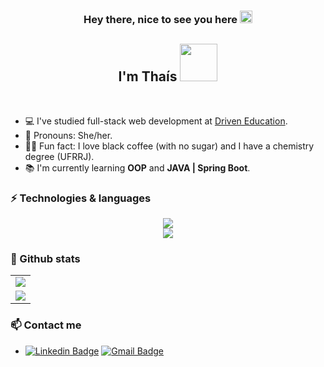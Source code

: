 <h3 align="center">Hey there, nice to see you here <img src="https://github.com/TheDudeThatCode/TheDudeThatCode/blob/master/Assets/Hi.gif" width="20px" </h3>

<h2 align="center"> I'm Thaís <img src="https://github.com/TheDudeThatCode/TheDudeThatCode/blob/master/Assets/Developer.gif" width="60px" /></h2>

  </br> 
  
- 💻 I've studied full-stack web development at [Driven Education](https://www.linkedin.com/school/driven-education).
- 💬 Pronouns: She/her.
- 🧑‍🔬 Fun fact: I love black coffee (with no sugar) and I have a chemistry degree (UFRRJ).
- 📚 I'm currently learning <strong>OOP</strong> and <strong>JAVA | Spring Boot</strong>.


### ⚡ Technologies & languages
<div align="center">
  <a href="https://skillicons.dev">
    <img src="https://skillicons.dev/icons?i=js,react,nodejs,mongodb,postgres,redis,ts,jest,docker" heigth="300px" />
  </a>
</div>

<div align="center">
  <a href="https://skillicons.dev">
    <img src="https://skillicons.dev/icons?i=html,css,prisma,express,styledcomponents,vscode,git,figma" heigth="300px" />
  </a>
</div>

### 📌 Github stats

<div align="center">
<table>
    <tr>
      <td align="center">
        <img src="https://github-readme-stats-sigma-five.vercel.app/api/?username=eumerme&show_icons=true&title_color=7159c1&text_color=b1b2ae&bg_color=00000000&hide_border=true&icon_color=7159c1&hide_title=true&count_private=true" />
      </td>
    </tr>
  <tr>
    <td align="center">
      <img src="https://github-readme-stats-sigma-five.vercel.app/api/top-langs/?username=eumerme&show_icons=true&title_color=7159c1&text_color=b1b2ae&bg_color=00000000&hide_border=true&icon_color=7159c1&count_private=true&layout=compact&langs_count=10" />
     </td>
  </tr>
</table>
</div>

### 📫 Contact me

- [![Linkedin Badge](https://img.shields.io/badge/-LinkedIn-blue?style=flat-square&logo=Linkedin&logoColor=white)](https://www.linkedin.com/in/euthaislopes/)
[![Gmail Badge](https://img.shields.io/badge/Gmail-D14836?style=flat-square&logo=gmail&logoColor=white)](mailto:thaisnl.dev@gmail.com)



<!-- Theme: https://github.com/anuraghazra/github-readme-stats#themes -->
<!-- Skill Icons: https://github.com/tandpfun/skill-icons -->
